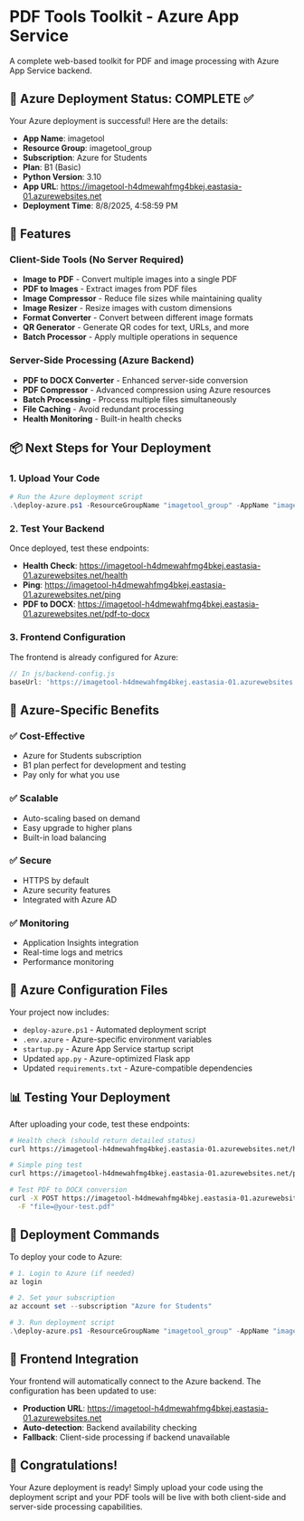 # PDF Tools Toolkit - Azure App Service

A complete web-based toolkit for PDF and image processing with Azure App Service backend.

## 🎉 Azure Deployment Status: COMPLETE ✅

Your Azure deployment is successful! Here are the details:

- **App Name**: imagetool
- **Resource Group**: imagetool_group
- **Subscription**: Azure for Students
- **Plan**: B1 (Basic)
- **Python Version**: 3.10
- **App URL**: https://imagetool-h4dmewahfmg4bkej.eastasia-01.azurewebsites.net
- **Deployment Time**: 8/8/2025, 4:58:59 PM

## 🚀 Features

### Client-Side Tools (No Server Required)
- **Image to PDF** - Convert multiple images into a single PDF
- **PDF to Images** - Extract images from PDF files
- **Image Compressor** - Reduce file sizes while maintaining quality
- **Image Resizer** - Resize images with custom dimensions
- **Format Converter** - Convert between different image formats
- **QR Generator** - Generate QR codes for text, URLs, and more
- **Batch Processor** - Apply multiple operations in sequence

### Server-Side Processing (Azure Backend)
- **PDF to DOCX Converter** - Enhanced server-side conversion
- **PDF Compressor** - Advanced compression using Azure resources
- **Batch Processing** - Process multiple files simultaneously
- **File Caching** - Avoid redundant processing
- **Health Monitoring** - Built-in health checks

## 📦 Next Steps for Your Deployment

### 1. Upload Your Code
```powershell
# Run the Azure deployment script
.\deploy-azure.ps1 -ResourceGroupName "imagetool_group" -AppName "imagetool"
```

### 2. Test Your Backend
Once deployed, test these endpoints:
- **Health Check**: https://imagetool-h4dmewahfmg4bkej.eastasia-01.azurewebsites.net/health
- **Ping**: https://imagetool-h4dmewahfmg4bkej.eastasia-01.azurewebsites.net/ping
- **PDF to DOCX**: https://imagetool-h4dmewahfmg4bkej.eastasia-01.azurewebsites.net/pdf-to-docx

### 3. Frontend Configuration
The frontend is already configured for Azure:
```javascript
// In js/backend-config.js
baseUrl: 'https://imagetool-h4dmewahfmg4bkej.eastasia-01.azurewebsites.net'
```

## 🎯 Azure-Specific Benefits

### ✅ **Cost-Effective**
- Azure for Students subscription
- B1 plan perfect for development and testing
- Pay only for what you use

### ✅ **Scalable**
- Auto-scaling based on demand
- Easy upgrade to higher plans
- Built-in load balancing

### ✅ **Secure**
- HTTPS by default
- Azure security features
- Integrated with Azure AD

### ✅ **Monitoring**
- Application Insights integration
- Real-time logs and metrics
- Performance monitoring

## 🔧 Azure Configuration Files

Your project now includes:
- `deploy-azure.ps1` - Automated deployment script
- `.env.azure` - Azure-specific environment variables
- `startup.py` - Azure App Service startup script
- Updated `app.py` - Azure-optimized Flask app
- Updated `requirements.txt` - Azure-compatible dependencies

## 📊 Testing Your Deployment

After uploading your code, test these endpoints:

```bash
# Health check (should return detailed status)
curl https://imagetool-h4dmewahfmg4bkej.eastasia-01.azurewebsites.net/health

# Simple ping test
curl https://imagetool-h4dmewahfmg4bkej.eastasia-01.azurewebsites.net/ping

# Test PDF to DOCX conversion
curl -X POST https://imagetool-h4dmewahfmg4bkej.eastasia-01.azurewebsites.net/pdf-to-docx \
  -F "file=@your-test.pdf"
```

## 🚀 Deployment Commands

To deploy your code to Azure:

```powershell
# 1. Login to Azure (if needed)
az login

# 2. Set your subscription
az account set --subscription "Azure for Students"

# 3. Run deployment script
.\deploy-azure.ps1 -ResourceGroupName "imagetool_group" -AppName "imagetool"
```

## 📱 Frontend Integration

Your frontend will automatically connect to the Azure backend. The configuration has been updated to use:
- **Production URL**: https://imagetool-h4dmewahfmg4bkej.eastasia-01.azurewebsites.net
- **Auto-detection**: Backend availability checking
- **Fallback**: Client-side processing if backend unavailable

## 🎉 Congratulations!

Your Azure deployment is ready! Simply upload your code using the deployment script and your PDF tools will be live with both client-side and server-side processing capabilities.
